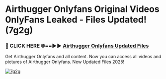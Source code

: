 # Airthugger Onlyfans Original Videos 0nlyFans Leaked - Files Updated! (7g2g)

<h3>🔴 CLICK HERE 🌐==►► <a href="https://tinyurl.com/2m67pmp6" rel="nofollow">Airthugger Onlyfans Updated Files</a></h3>

Get Airthugger Onlyfans and all content. Now you can access all videos and pictures of Airthugger Onlyfans. New Updated Files 2025!

[![7g2g](https://i.imgur.com/H4QAA4z.gif)](https://tinyurl.com/2m67pmp6)